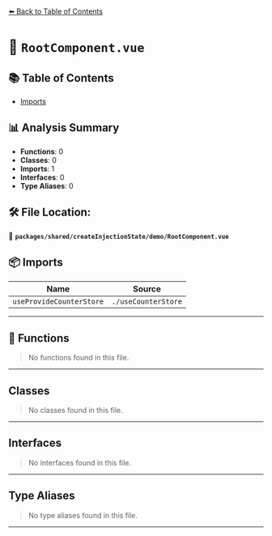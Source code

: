[⬅️ Back to Table of Contents](../../../../index.md)

# 📄 `RootComponent.vue`

## 📚 Table of Contents

- [Imports](#imports)

## 📊 Analysis Summary

- **Functions**: 0
- **Classes**: 0
- **Imports**: 1
- **Interfaces**: 0
- **Type Aliases**: 0

## 🛠️ File Location:
📂 **`packages/shared/createInjectionState/demo/RootComponent.vue`**

## 📦 Imports

| Name | Source |
|------|--------|
| `useProvideCounterStore` | `./useCounterStore` |


---

## 🔧 Functions

> No functions found in this file.


---

## Classes

> No classes found in this file.


---

## Interfaces

> No interfaces found in this file.


---

## Type Aliases

> No type aliases found in this file.


---